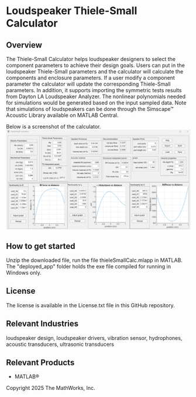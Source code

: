 # Loudspeaker Thiele-Small Calculator

## Overview
The Thiele-Small Calculator helps loudspeaker designers to select the component parameters to achieve their design goals. Users can put in the loudspeaker Thiele-Small parameters and the calculator will calculate the components and enclosure parameters.  If a user modify a component parameter the calculator will update the corresponding Thiele-Small parameters.  In addition, it supports importing the symmetric tests results from Dayton LA Loudspeaker Analyzer. The nonlinear polynomials needed for simulations would be generated based on the input sampled data. Note that simulations of loudspeakers can be done through the Simscape™ Acoustic Library available on MATLAB Central.

Below is a screenshot of the calculator.
![screenshot](images/thieleSmallCalc1.png)

## How to get started
Unzip the downloaded file, run the file thieleSmallCalc.mlapp in MATLAB. 
The "deployed_app" folder holds the exe file compiled for running in Windows only.

## License
The license is available in the License.txt file in this GitHub repository.

## Relevant Industries
loudspeaker design, loudspeaker drivers, vibration sensor, hydrophones, acoustic transducers, ultrasonic transducers

## Relevant Products
 *  MATLAB®

Copyright 2025 The MathWorks, Inc.
